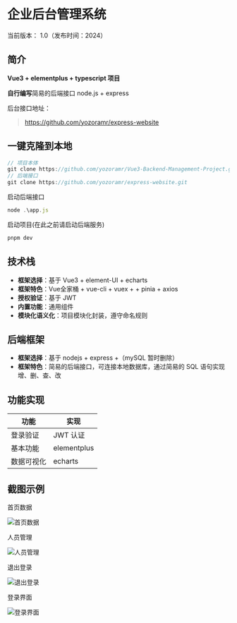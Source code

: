 # 企业后台管理系统

当前版本： 1.0（发布时间：2024）



## 简介

 **Vue3 + elementplus + typescript 项目**

**自行编写**简易的后端接口 node.js + express

后台接口地址：

> https://github.com/yozoramr/express-website



## 一键克隆到本地

```javascript
// 项目本体
git clone https://github.com/yozoramr/Vue3-Backend-Management-Project.git
// 后端接口
git clone https://github.com/yozoramr/express-website.git
```

启动后端接口

```javascript
node .\app.js
```

启动项目(在此之前请启动后端服务)

```cmd
pnpm dev
```



## 技术栈

- **框架选择**：基于 Vue3 + element-UI + echarts
- **框架特色**：Vue全家桶 + vue-cli +  vuex + + pinia + axios
- **授权验证**：基于 JWT
- **内置功能**：通用组件
- **模块化语义化**：项目模块化封装，遵守命名规则



## 后端框架

- **框架选择**：基于 nodejs + express +（mySQL 暂时删除）
- **框架特色**：简易的后端接口，可连接本地数据库，通过简易的 SQL 语句实现增、删、查、改



## 功能实现

| 功能       | 实现        |
| ---------- | ----------- |
| 登录验证   | JWT 认证    |
| 基本功能   | elementplus |
| 数据可视化 | echarts     |



## 截图示例

首页数据

![首页数据](https://a.yohane.one:2096/f/6zHG/%E9%A6%96%E9%A1%B5%E6%95%B0%E6%8D%AE.png)

人员管理

![人员管理](https://a.yohane.one:2096/f/WDIK/%E4%BA%BA%E5%91%98%E7%AE%A1%E7%90%86.png)

退出登录

![退出登录](https://a.yohane.one:2096/f/gNXfo/%E9%80%80%E5%87%BA%E7%99%BB%E5%BD%95.png)

登录界面

![登录界面](https://a.yohane.one:2096/f/jAWtq/%E7%99%BB%E5%BD%95%E7%95%8C%E9%9D%A2.png)

